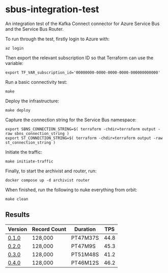 # sbus-integration-test
An integration test of the Kafka Connect connector for Azure Service Bus and the Service Bus Router.

To run through the test, firstly login to Azure with:

```shell
az login
```

Then export the relevant subscription ID so that Terraform can use the variable:

```shell
export TF_VAR_subscription_id='00000000-0000-0000-0000-000000000000'
```

Run a basic connectivity test:

```shell
make
```

Deploy the infrastructure:

```shell
make deploy
```

Capture the connection string for the Service Bus namespace:

```shell
export SBNS_CONNECTION_STRING=$( terraform -chdir=terraform output -raw sbns_connection_string )
export ST_CONNECTION_STRING=$( terraform -chdir=terraform output -raw st_connection_string )
```

Initiate the traffic:

```shell
make initiate-traffic
```

Finally, to start the archivist and router, run:

```shell
docker compose up -d archivist router
```

When finished, run the following to nuke everything from orbit:

```shell
make clean
```

## Results

| Version                                                           | Record Count | Duration  | TPS  |
| ----------------------------------------------------------------- | ------------ | --------- | ---- |
| [0.1.0](https://github.com/cbdq-io/sbus-integration-test/pull/2)  | 128,000      | PT47M37S  | 44.8 |
| [0.2.0](https://github.com/cbdq-io/sbus-integration-test/pull/8)  | 128,000      | PT47M9S   | 45.3 |
| [0.3.0](https://github.com/cbdq-io/sbus-integration-test/pull/10) | 128,000      | PT51M48S  | 41.2 |
| [0.4.0](https://github.com/cbdq-io/sbus-integration-test/pull/12) | 128,000      | PT46M12S  | 46.2 |
